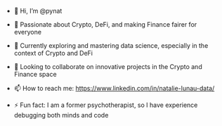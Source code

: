 - 👋 Hi, I’m @pynat

- 👀 Passionate about Crypto, DeFi, and making Finance fairer for everyone
- 🌱 Currently exploring and mastering data science, especially in the context of Crypto and DeFi
- 💞️ Looking to collaborate on innovative projects in the Crypto and Finance space
- 📫 How to reach me: https://www.linkedin.com/in/natalie-lunau-data/
- ⚡ Fun fact: I am a former psychotherapist, so I have experience debugging both minds and code

<!---
pynat/pynat is a ✨ special ✨ repository because its `README.md` (this file) appears on your GitHub profile.
You can click the Preview link to take a look at your changes.
--->
